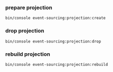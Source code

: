 
### prepare projection

```
bin/console event-sourcing:projection:create
```

### drop projection

```
bin/console event-sourcing:projection:drop
```

### rebuild projection

```
bin/console event-sourcing:projection:rebuild
```